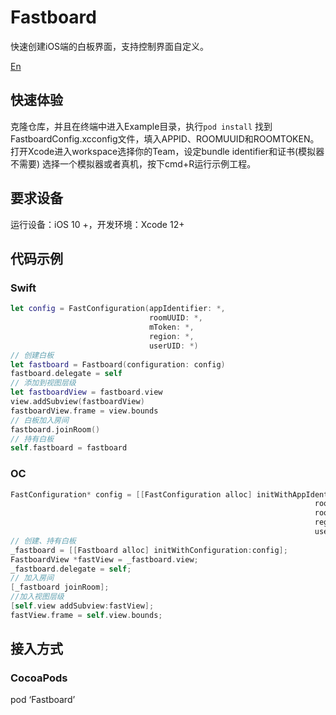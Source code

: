 # Fastboard
快速创建iOS端的白板界面，支持控制界面自定义。
<p><a href="./README-En.md">En</a></p>

## 快速体验
克隆仓库，并且在终端中进入Example目录，执行`pod install`
找到FastboardConfig.xcconfig文件，填入APPID、ROOMUUID和ROOMTOKEN。
打开Xcode进入workspace选择你的Team，设定bundle identifier和证书(模拟器不需要)
选择一个模拟器或者真机，按下cmd+R运行示例工程。

## 要求设备
运行设备：iOS 10 +，开发环境：Xcode 12+

## 代码示例
### Swift
```swift
let config = FastConfiguration(appIdentifier: *,
                               roomUUID: *,
                               mToken: *,
                               region: *,
                               userUID: *)
// 创建白板
let fastboard = Fastboard(configuration: config)
fastboard.delegate = self
// 添加到视图层级
let fastboardView = fastboard.view
view.addSubview(fastboardView)
fastboardView.frame = view.bounds
// 白板加入房间
fastboard.joinRoom()
// 持有白板
self.fastboard = fastboard
```
### OC
```ObjectiveC
FastConfiguration* config = [[FastConfiguration alloc] initWithAppIdentifier:*]
                                                                    roomUUID:*
                                                                    roomToken:*
                                                                    region: *
                                                                    userUID:*];
// 创建、持有白板
_fastboard = [[Fastboard alloc] initWithConfiguration:config];
FastboardView *fastView = _fastboard.view;
_fastboard.delegate = self;
// 加入房间
[_fastboard joinRoom];
//加入视图层级
[self.view addSubview:fastView];
fastView.frame = self.view.bounds;
```

## 接入方式
### CocoaPods
pod ‘Fastboard’
